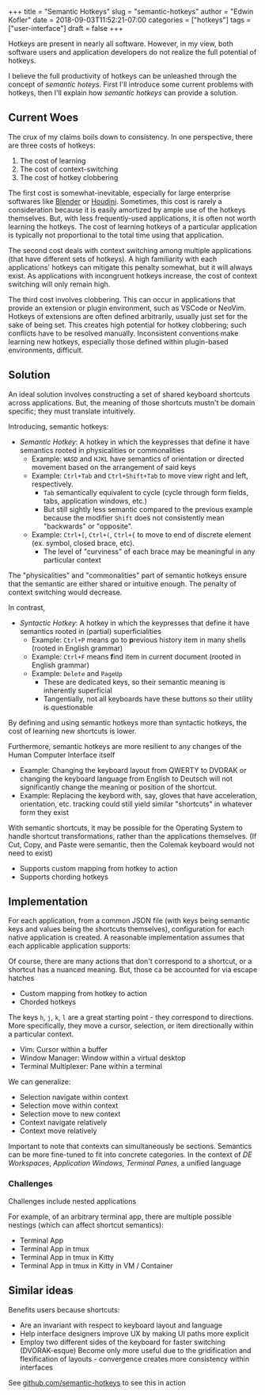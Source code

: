 +++
title = "Semantic Hotkeys"
slug = "semantic-hotkeys"
author = "Edwin Kofler"
date = 2018-09-03T11:52:21-07:00
categories = ["hotkeys"]
tags = ["user-interface"]
draft = false
+++

Hotkeys are present in nearly all software. However, in my view, both software users and application developers do not realize the full potential of hotkeys.

I believe the full productivity of hotkeys can be unleashed through the concept of _semantic hoteys_. First I'll introduce some current problems with hotkeys, then I'll explain how _semantic hotkeys_ can provide a solution.

## Current Woes

The crux of my claims boils down to consistency. In one perspective, there are three costs of hotkeys:

1. The cost of learning
2. The cost of context-switching
3. The cost of hotkey clobbering

The first cost is somewhat-inevitable, especially for large enterprise softwares like [Blender](https://www.blender.org) or [Houdini](https://www.sidefx.com). Sometimes, this cost is rarely a consideration because it is easily amortized by ample use of the hotkeys themselves. But, with less frequently-used applications, it is often not worth learning the hotkeys. The cost of learning hotkeys of a particular application is typically not proportional to the total time using that application.

The second cost deals with context switching among multiple applications (that have different sets of hotkeys). A high familiarity with each applications' hotkeys can mitigate this penalty somewhat, but it will always exist. As applications with incongruent hotkeys increase, the cost of context switching will only remain high.

The third cost involves clobbering. This can occur in applications that provide an extension or plugin environment, such as VSCode or NeoVim. Hotkeys of extensions are often defined  arbitrarily, usually just set for the sake of being set. This creates high potential for hotkey clobbering; such conflicts have to be resolved manually. Inconsistent conventions make learning new hotkeys, especially those defined within plugin-based environments, difficult.

## Solution

An ideal solution involves constructing a set of shared keyboard shortcuts across applications. But, the meaning of those shortcuts mustn't be domain specific; they must translate intuitively.

Introducing, semantic hotkeys:

- _Semantic Hotkey_: A hotkey in which the keypresses that define it have semantics rooted in physicalities or commonalities
  - Example:  `WASD` and `HJKL` have semantics of orientation or directed movement based on the arrangement of said keys
  - Example: `Ctrl+Tab` and `Ctrl+Shift+Tab` to move view right and left, respectively.
    - `Tab` semantically equivalent to cycle (cycle through form fields, tabs, application windows, etc.)
    - But still sightly less semantic compared to the previous example because the modifier `Shift` does not consistently mean "backwards" or "opposite".
  - Example: `Ctrl+[`, `Ctrl+(`, `Ctrl+{` to move to end of discrete element (ex. symbol, closed brace, etc).
    - The level of "curviness" of each brace may be meaningful in any particular context

The "physicalities" and "commonalities" part of semantic hotkeys ensure that the semantic are either shared or intuitive enough. The penalty of context switching would decrease.

In contrast,

- _Syntactic Hotkey_: A hotkey in which the keypresses that define it have semantics rooted in (partial) superficialities
  - Example: `Ctrl+P` means go to **p**revious history item in many shells (rooted in English grammar)
  - Example: `Ctrl+F` means **f**ind item in current document (rooted in English grammar)
  - Example: `Delete` and `PageUp`
    - These are dedicated keys, so their semantic meaning is inherently superficial
    - Tangentially, not all keyboards have these buttons so their utility is questionable

By defining and using semantic hotkeys more than syntactic hotkeys, the cost of learning new shortcuts is lower.

Furthermore, semantic hotkeys are more resilient to any changes of the Human Computer Interface itself

- Example: Changing the keyboard layout from QWERTY to DVORAK or changing the keyboard language from English to Deutsch will not significantly change the meaning or position of the shortcut.
- Example: Replacing the keybord with, say, gloves that have acceleration, orientation, etc. tracking could still yield similar "shortcuts" in whatever form they exist

With semantic shortcuts, it may be possible for the Operating System to handle shortcut transformations, rather than the applications themselves.
(If Cut, Copy, and Paste were semantic, then the Colemak keyboard would not need to exist)

- Supports custom mapping from hotkey to action
- Supports chording hotkeys

## Implementation

For each application, from a common JSON file (with keys being semantic keys and values being the shortcuts themselves), configuration for each native application is created.
A reasonable implementation assumes that each applicable application supports:

Of course, there are many actions that don't correspond to a shortcut, or a shortcut has a nuanced meaning. But, those ca be accounted for via escape hatches

- Custom mapping from hotkey to action
- Chorded hotkeys

The keys `h`, `j`, `k`, `l` are a great starting point - they correspond to directions. More specifically, they move a cursor, selection, or item directionally within a particular context.

- Vim: Cursor within a buffer
- Window Manager: Window within a virtual desktop
- Terminal Multiplexer: Pane within a terminal

We can generalize:

- Selection navigate within context
- Selection move within context
- Selection move to new context
- Context navigate relatively
- Context move relatively

Important to note that contexts can simultaneously be sections. Semantics can be more fine-tuned to fit into concrete categories. In the context of _DE Workspaces_, _Application Windows_, _Terminal Panes_, a unified language

### Challenges

Challenges include nested applications

For example, of an arbitrary terminal app, there are multiple possible nestings (which can affect shortcut semantics):

- Terminal App
- Terminal App in tmux
- Terminal App in tmux in Kitty
- Terminal App in tmux in Kitty in VM / Container

## Similar ideas

Benefits users because shortcuts:

- Are an invariant with respect to keyboard layout and language
- Help interface designers improve UX by making UI paths more explicit
- Employ two different sides of the keyboard for faster switching (DVORAK-esque)
Become only more useful due to the gridification and flexification of layouts - convergence creates more consistency within interfaces

See [github.com/semantic-hotkeys](https://github.com/semantic-hotkeys) to see this in action
